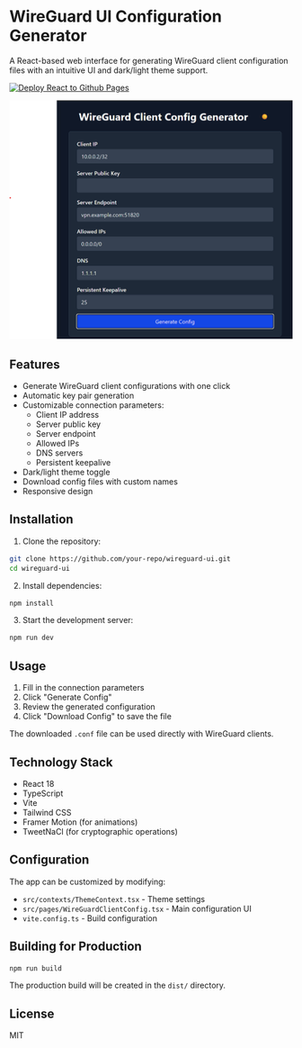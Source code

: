 # WireGuard UI Configuration Generator

A React-based web interface for generating WireGuard client configuration files with an intuitive UI and dark/light theme support.

[![Deploy React to Github Pages](https://github.com/isubhampadhi56/wireguard-ui/actions/workflows/deploy.yml/badge.svg)](https://github.com/isubhampadhi56/wireguard-ui/actions/workflows/deploy.yml)

![WireGuard UI Screenshot](./public/screenshot.png)

## Features

- Generate WireGuard client configurations with one click
- Automatic key pair generation
- Customizable connection parameters:
  - Client IP address
  - Server public key
  - Server endpoint
  - Allowed IPs
  - DNS servers
  - Persistent keepalive
- Dark/light theme toggle
- Download config files with custom names
- Responsive design

## Installation

1. Clone the repository:
```bash
git clone https://github.com/your-repo/wireguard-ui.git
cd wireguard-ui
```

2. Install dependencies:
```bash
npm install
```

3. Start the development server:
```bash
npm run dev
```

## Usage

1. Fill in the connection parameters
2. Click "Generate Config"
3. Review the generated configuration
4. Click "Download Config" to save the file

The downloaded `.conf` file can be used directly with WireGuard clients.

## Technology Stack

- React 18
- TypeScript
- Vite
- Tailwind CSS
- Framer Motion (for animations)
- TweetNaCl (for cryptographic operations)

## Configuration

The app can be customized by modifying:

- `src/contexts/ThemeContext.tsx` - Theme settings
- `src/pages/WireGuardClientConfig.tsx` - Main configuration UI
- `vite.config.ts` - Build configuration

## Building for Production

```bash
npm run build
```

The production build will be created in the `dist/` directory.

## License

MIT

